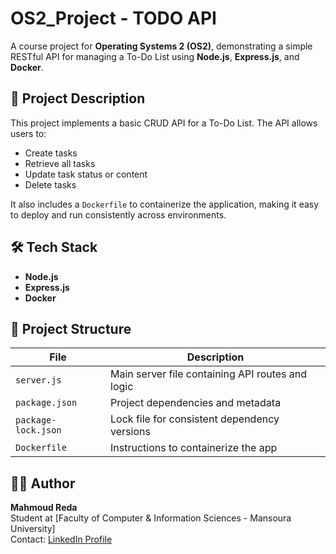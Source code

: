 # OS2_Project - TODO API

A course project for **Operating Systems 2 (OS2)**, demonstrating a simple RESTful API for managing a To-Do List using **Node.js**, **Express.js**, and **Docker**.

## 📌 Project Description

This project implements a basic CRUD API for a To-Do List. The API allows users to:

- Create tasks
- Retrieve all tasks
- Update task status or content
- Delete tasks

It also includes a `Dockerfile` to containerize the application, making it easy to deploy and run consistently across environments.

## 🛠️ Tech Stack

- **Node.js**
- **Express.js**
- **Docker**

## 📁 Project Structure

| File | Description |
|------|-------------|
| `server.js` | Main server file containing API routes and logic |
| `package.json` | Project dependencies and metadata |
| `package-lock.json` | Lock file for consistent dependency versions |
| `Dockerfile` | Instructions to containerize the app |

## 👨‍💻 Author

**Mahmoud Reda**  
Student at [Faculty of Computer & Information Sciences - Mansoura University]  
Contact: [LinkedIn Profile](https://www.linkedin.com/in/mahmoudredaprofile)

